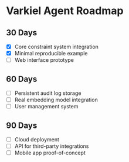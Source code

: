 <!-- SPDX-License-Identifier: MPL-2.0 -->

# Varkiel Agent Roadmap

## 30 Days
- [x] Core constraint system integration
- [x] Minimal reproducible example
- [ ] Web interface prototype

## 60 Days
- [ ] Persistent audit log storage
- [ ] Real embedding model integration
- [ ] User management system

## 90 Days
- [ ] Cloud deployment
- [ ] API for third-party integrations
- [ ] Mobile app proof-of-concept
